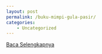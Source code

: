 ```yaml
---
layout: post
permalink: /buku-mimpi-gula-pasir/
categories:
    - Uncategorized
---
```


[Baca Selengkapnya](/09)